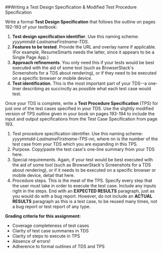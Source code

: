 ##Writing a Test Design Specification & Modified Test Procedure Specification

Write a formal **Test Design Specification** that follows the outline on pages 192-193 of your textbook:

1. **Test design specification identifier**. Use this naming scheme: *yyyymmdd-LastnameFirstname-TDS*.
2. **Features to be tested**. Provide the URL and overlay name if applicable. (For example, ResumeSmarts needs the latter, since it appears to be a Single Page App.) 
3. **Approach refinements**. You only need this if your tests would be best executed with the aid of some tool (such as BrowserStack's Screenshots for a TDS about rendering), or if they need to be executed on a specific browser or mobile device.
4. **Test identification**. This is the most important part of your TDS--a one-liner describing as succinctly as possible what each test case would test.

Once your TDS is complete, write a **Test Procedure Specification** (TPS) for just *one* of the test cases specified in your TDS. Use the slightly modified version of TPS outline given in your book on pages 193-194 to include the input and output specifications from the Test Case Specification from page 193. 

1. Test procedure specification identifier. Use this naming scheme: *yyyymmdd-LastnameFirstname-TPS-nn*, where nn is the number of the test case from your TDS which you are expanding in this TPS. 
2. Purpose. Copy/paste the test case's one-line summary from your TDS here.
3. Special requirements. Again, if your test would be best executed with the aid of some tool (such as BrowserStack's Screenshots for a TDS about rendering), or if it needs to be executed on a specific browser or mobile device, detail that here. 
4. Procedure steps. This is the meat of the TPS. Specify every step that the user must take in order to execute the test case. Include any inputs right in the steps. End with an **EXPECTED RESULTS** paragraph, just as you would do with a bug report. However, do not include an **ACTUAL RESULTS** paragraph as this is a test case, to be reused many times, not a bug report or test report of any type.

**Grading criteria for this assignment:**

- Coverage completeness of test cases
- Clarity of test case summaries in TDS
- Clarity of steps to execute in TPS
- Absence of errors!
- Adherence to formal outlines of TDS and TPS
